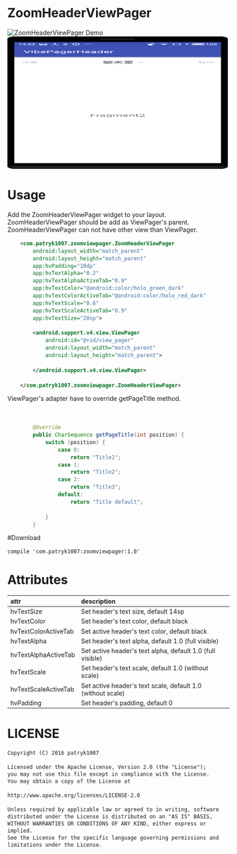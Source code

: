# ZoomHeaderViewPager

![ZoomHeaderViewPager Demo][demo_gif]
<img src="https://github.com/jiaowenzheng/ZoomHeaderViewPager/raw/master/screen/demo2.png" width="500" height="300"/>

# Usage

Add the ZoomHeaderViewPager widget to your layout. 
ZoomHeaderViewPager should be add as ViewPager's parent. ZoomHeaderViewPager can not have other view than ViewPager.

```xml
    <com.patryk1007.zoomviewpager.ZoomHeaderViewPager
        android:layout_width="match_parent"
        android:layout_height="match_parent"
        app:hvPadding="10dp"
        app:hvTextAlpha="0.2"
        app:hvTextAlphaActiveTab="0.9"
        app:hvTextColor="@android:color/holo_green_dark"
        app:hvTextColorActiveTab="@android:color/holo_red_dark"
        app:hvTextScale="0.6"
        app:hvTextScaleActiveTab="0.9"
        app:hvTextSize="20sp">

        <android.support.v4.view.ViewPager
            android:id="@+id/view_pager"
            android:layout_width="match_parent"
            android:layout_height="match_parent">

        </android.support.v4.view.ViewPager>

    </com.patryk1007.zoomviewpager.ZoomHeaderViewPager>

```

ViewPager's adapter have to override getPageTitle method.

```java


        @Override
        public CharSequence getPageTitle(int position) {
            switch (position) {
                case 0:
                    return "Title1";
                case 1:
                    return "Title2";
                case 2:
                    return "Title3";
                default:
                    return "Title default";

            }
        }

```

#Download


    compile 'com.patryk1007:zoomviewpager:1.0'

# Attributes


| attr | description |
|:---|:---|
| hvTextSize | Set header's text size, default 14sp |
| hvTextColor | Set header's text color, default black |
| hvTextColorActiveTab | Set active header's text color, default black |
| hvTextAlpha | Set header's text alpha, default 1.0 (full visible) |
| hvTextAlphaActiveTab | Set active header's text alpha, default 1.0 (full visible) |
| hvTextScale | Set header's text scale, default 1.0 (without scale)  |
| hvTextScaleActiveTab |  Set active header's text scale, default 1.0 (without scale)  |
| hvPadding | Set header's padding, default 0 |

# LICENSE

```
Copyright (C) 2016 patryk1007

Licensed under the Apache License, Version 2.0 (the "License");
you may not use this file except in compliance with the License.
You may obtain a copy of the License at

http://www.apache.org/licenses/LICENSE-2.0

Unless required by applicable law or agreed to in writing, software
distributed under the License is distributed on an "AS IS" BASIS,
WITHOUT WARRANTIES OR CONDITIONS OF ANY KIND, either express or implied.
See the License for the specific language governing permissions and
limitations under the License.
```

[demo_gif]: https://bytebucket.org/moodup/headerviewpager/raw/731ab624167cf459dc8634719de728e0396bcf14/screen/demo1.gif?token=ad81426659b7884ea43e60a7f5d3db0eab359346
